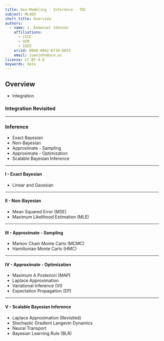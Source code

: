```yaml
---
title: Geo-Modeling - Inference - TOC
subject: ML4EO
short_title: Overview
authors:
  - name: J. Emmanuel Johnson
    affiliations:
      - CSIC
      - UCM
      - IGEO
    orcid: 0000-0002-6739-0053
    email: juanjohn@ucm.es
license: CC-BY-4.0
keywords: data
---
```


## Overview

* Integration

### Integration Revisited


***
### Inference

* Exact Bayesian
* Non-Bayesian
* Approximate - Sampling
* Approximate - Optimization
* Scalable Bayesian Inference

***
#### I - Exact Bayesian

* Linear and Gaussian

***
#### II - Non-Bayesian

* Mean Squared Error (MSE)
* Maximum Likelihood Estimation (MLE)

***
#### III - Approximate - Sampling

* Markov Chain Monte Carlo (MCMC)
* Hamiltonian Monte Carlo (HMC)

***
#### IV - Approximate - Optimization

* Maximum A Posteriori (MAP)
* Laplace Approximation 
* Variational Inference (VI)
* Expectation Propagation (EP)

***
#### V - Scalable Bayesian Inference

* Laplace Approximation (Revisited)
* Stochastic Gradient Langevin Dynamics
* Neural Transport 
* Bayesian Learning Rule (BLR)